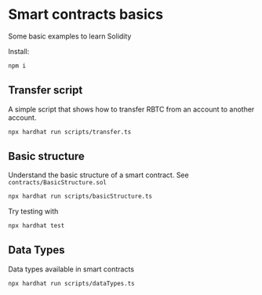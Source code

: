 # Smart contracts basics

Some basic examples to learn Solidity

Install:

```sh
npm i
```

## Transfer script

A simple script that shows how to transfer RBTC from an account to another account.

```sh
npx hardhat run scripts/transfer.ts
```

## Basic structure

Understand the basic structure of a smart contract. See `contracts/BasicStructure.sol`

```sh
npx hardhat run scripts/basicStructure.ts
```

Try testing with

```sh
npx hardhat test
```

## Data Types

Data types available in smart contracts

```
npx hardhat run scripts/dataTypes.ts
```

